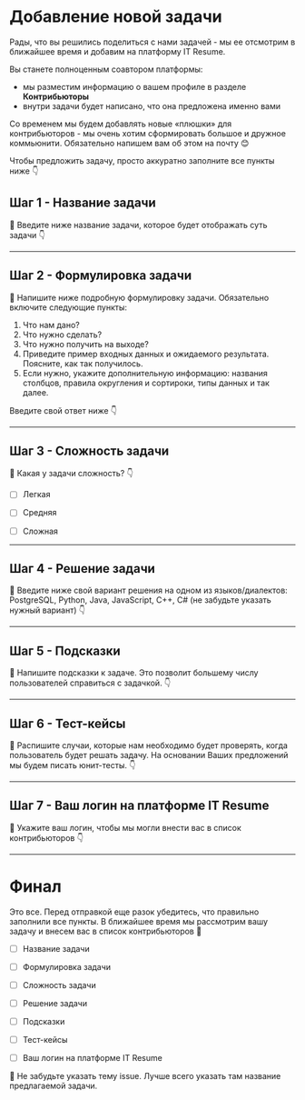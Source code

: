 # Добавление новой задачи

Рады, что вы решились поделиться с нами задачей - мы ее отсмотрим в ближайшее время и добавим на платформу IT Resume.

Вы станете полноценным соавтором платформы:

* мы разместим информацию о вашем профиле в разделе **Контрибьюторы**
* внутри задачи будет написано, что она предложена именно вами

Со временем мы будем добавлять новые «плюшки» для контрибьюторов - мы очень хотим сформировать большое и дружное коммьюнити. Обязательно напишем вам об этом на почту 😊


Чтобы предложить задачу, просто аккуратно заполните все пункты ниже 👇


## Шаг 1 - Название задачи

🔴 Введите ниже название задачи, которое будет отображать суть задачи 👇





- - - - -

## Шаг 2 - Формулировка задачи

🔴 Напишите ниже подробную формулировку задачи. Обязательно включите следующие пункты:

1. Что нам дано?
2. Что нужно сделать?
3. Что нужно получить на выходе?
4. Приведите пример входных данных и ожидаемого результата. Поясните, как так получилось.
5. Если нужно, укажите дополнительную информацию: названия столбцов, правила округления и сортироки, типы данных и так далее.

Введите свой ответ ниже 👇





- - - - -

## Шаг 3 - Сложность задачи

🔴 Какая у задачи сложность? 👇

- [ ] Легкая
- [ ] Средняя
- [ ] Сложная





- - - - -

## Шаг 4 - Решение задачи

🔴 Введите ниже свой вариант решения на одном из языков/диалектов: PostgreSQL, Python, Java, JavaScript, C++, C# (не забудьте указать нужный вариант) 👇





- - - - -

## Шаг 5 - Подсказки

🔴 Напишите подсказки к задаче. Это позволит большему числу пользователей справиться с задачкой. 👇






- - - - -

## Шаг 6 - Тест-кейсы

🔴 Распишите случаи, которые нам необходимо будет проверять, когда пользователь будет решать задачу. На основании Ваших предложений мы будем писать юнит-тесты. 👇






- - - - -

## Шаг 7 - Ваш логин на платформе IT Resume

🔴 Укажите ваш логин, чтобы мы могли внести вас в список контрибьюторов 👇





- - - - -

# Финал

Это все. Перед отправкой еще разок убедитесь, что правильно заполнили все пункты. В ближайшее время мы рассмотрим вашу задачу и внесем вас в список контрибьюторов 🤟

- [ ] Название задачи
- [ ] Формулировка задачи
- [ ] Сложность задачи
- [ ] Решение задачи
- [ ] Подсказки
- [ ] Тест-кейсы
- [ ] Ваш логин на платформе IT Resume


🔶 Не забудьте указать тему issue. Лучше всего указать там название предлагаемой задачи.





